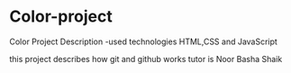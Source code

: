 # Color-project
Color Project Description -used technologies HTML,CSS and JavaScript

this project describes how git and github works
tutor is Noor Basha Shaik
